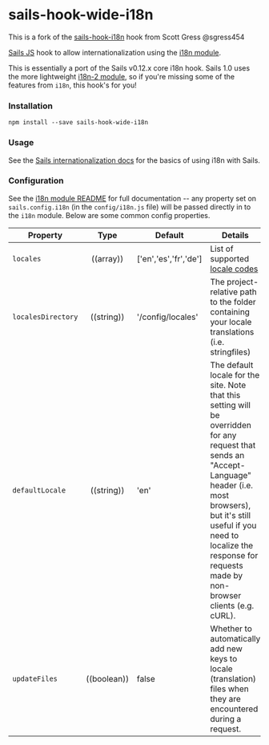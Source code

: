 # sails-hook-wide-i18n

This is a fork of the [sails-hook-i18n](https://github.com/sgress454/sails-hook-i18n) hook from Scott Gress @sgress454

[Sails JS](http://sailsjs.org) hook to allow internationalization using the [i18n module](http://npmjs.org/packages/i18n).

This is essentially a port of the Sails v0.12.x core i18n hook.  Sails 1.0 uses the more lightweight [i18n-2 module](http://npmjs.org/packages/i18n-2), so if you're missing some of the features from `i18n`, this hook's for you!

### Installation

`npm install --save sails-hook-wide-i18n`

### Usage

See the [Sails internationalization docs](http://sailsjs.com/documentation/concepts/internationalization) for the basics of using i18n with Sails.

### Configuration

See the [i18n module README](http://npmjs.org/packages/i18n) for full documentation -- any property set on `sails.config.i18n` (in the `config/i18n.js` file) will be passed directly in to the `i18n` module.  Below are some common config properties.


| Property           | Type        | Default               | Details |
|--------------------|:-----------:|-----------------------|---------|
| `locales`          | ((array))   | ['en','es','fr','de'] | List of supported [locale codes](http://en.wikipedia.org/wiki/BCP_47)
| `localesDirectory` | ((string))  | '/config/locales'     | The project-relative path to the folder containing your locale translations (i.e. stringfiles)
| `defaultLocale`    | ((string))  | 'en'                  | The default locale for the site. Note that this setting will be overridden for any request that sends an "Accept-Language" header (i.e. most browsers), but it's still useful if you need to localize the response for requests made by non-browser clients (e.g. cURL).
| `updateFiles`      | ((boolean)) | false                 | Whether to automatically add new keys to locale (translation) files when they are encountered during a request.
